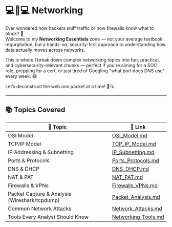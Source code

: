 # 💻🔗💻 Networking

Ever wondered how hackers sniff traffic or how firewalls know what to block? 🤔  
Welcome to my **Networking Essentials** zone — not your average textbook regurgitation, but a hands-on, security-first approach to understanding how data actually moves across networks.  

This is where I break down complex networking topics into fun, practical, and cybersecurity-relevant chunks — perfect if you're aiming for a SOC role, prepping for a cert, or just tired of Googling "what port does DNS use" every week. 😅

Let’s deconstruct the web one packet at a time! 🧵🔍

--- 

## 📚 Topics Covered

| 📌 Topic | 🔗 Link |
|----------|---------|
| OSI Model | [OSI_Model.md](https://github.com/Dee-Techie/Cybersecurity-Portfolio/blob/main/Write-Ups/OSI_Model.md) |
| TCP/IP Model | [TCP_IP_Model.md]() |
| IP Addressing & Subnetting | [IP_Subnetting.md]() |
| Ports & Protocols | [Ports_Protocols.md]() |
| DNS & DHCP | [DNS_DHCP.md]() |
| NAT & PAT | [NAT_PAT.md]() |
| Firewalls & VPNs | [Firewalls_VPNs.md]() |
| Packet Capture & Analysis (Wireshark/tcpdump) | [Packet_Analysis.md]() |
| Common Network Attacks | [Network_Attacks.md]() |
| Tools Every Analyst Should Know | [Networking_Tools.md]() |

